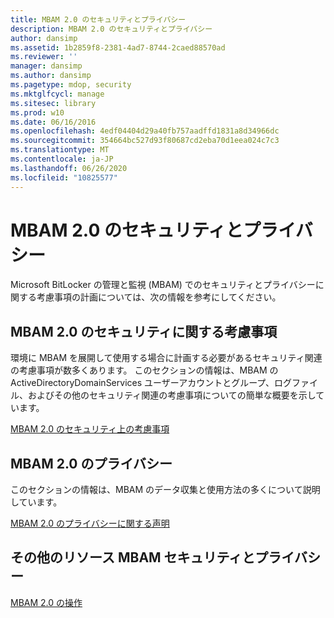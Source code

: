 ```yaml
---
title: MBAM 2.0 のセキュリティとプライバシー
description: MBAM 2.0 のセキュリティとプライバシー
author: dansimp
ms.assetid: 1b2859f8-2381-4ad7-8744-2caed88570ad
ms.reviewer: ''
manager: dansimp
ms.author: dansimp
ms.pagetype: mdop, security
ms.mktglfcycl: manage
ms.sitesec: library
ms.prod: w10
ms.date: 06/16/2016
ms.openlocfilehash: 4edf04404d29a40fb757aadffd1831a8d34966dc
ms.sourcegitcommit: 354664bc527d93f80687cd2eba70d1eea024c7c3
ms.translationtype: MT
ms.contentlocale: ja-JP
ms.lasthandoff: 06/26/2020
ms.locfileid: "10825577"
---
```

# MBAM 2.0 のセキュリティとプライバシー


Microsoft BitLocker の管理と監視 (MBAM) でのセキュリティとプライバシーに関する考慮事項の計画については、次の情報を参考にしてください。

## MBAM 2.0 のセキュリティに関する考慮事項


環境に MBAM を展開して使用する場合に計画する必要があるセキュリティ関連の考慮事項が数多くあります。 このセクションの情報は、MBAM の ActiveDirectoryDomainServices ユーザーアカウントとグループ、ログファイル、およびその他のセキュリティ関連の考慮事項についての簡単な概要を示しています。

[MBAM 2.0 のセキュリティ上の考慮事項](mbam-20-security-considerations-mbam-2.md)

## MBAM 2.0 のプライバシー


このセクションの情報は、MBAM のデータ収集と使用方法の多くについて説明しています。

[MBAM 2.0 のプライバシーに関する声明](mbam-20-privacy-statement-mbam-2.md)

## その他のリソース MBAM セキュリティとプライバシー


[MBAM 2.0 の操作](operations-for-mbam-20-mbam-2.md)

 

 





